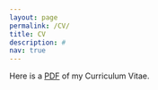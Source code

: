 ```yaml
---
layout: page
permalink: /CV/
title: CV
description: #
nav: true
---
```

Here is a [PDF](../assets/pdf/CV-DEBORBON.pdf) of my Curriculum Vitae.
